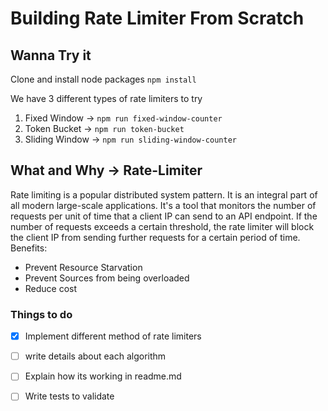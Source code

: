 # Building Rate Limiter From Scratch

## Wanna Try it

Clone and install node packages `npm install`

We have 3 different types of rate limiters to try
1.  Fixed Window -> `npm run fixed-window-counter`
2.  Token Bucket -> `npm run token-bucket`
3.  Sliding Window -> `npm run sliding-window-counter`

## What and Why -> Rate-Limiter
Rate limiting is a popular distributed system pattern. It is an integral part of all modern large-scale applications.
It's a tool that monitors the number of requests per unit of time that a client IP can send to an API endpoint. If the number of requests exceeds a certain threshold, the rate limiter will block the client IP from sending further requests for a certain period of time.
Benefits:
-   Prevent Resource Starvation
-   Prevent Sources from being overloaded
-   Reduce cost

### Things to do
- [X] Implement different method of rate limiters
- [ ] write details about each algorithm
- [ ] Explain how its working in readme.md
- [ ] Write tests to validate

